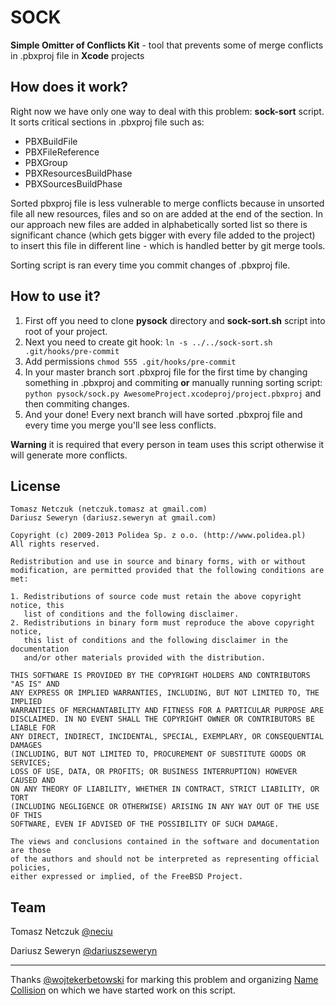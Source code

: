 SOCK
====

**Simple Omitter of Conflicts Kit** - tool that prevents some of merge conflicts in .pbxproj file in **Xcode** projects

How does it work?
----
Right now we have only one way to deal with this problem: **sock-sort** script. It sorts critical sections in .pbxproj file such as:
- PBXBuildFile
- PBXFileReference
- PBXGroup
- PBXResourcesBuildPhase
- PBXSourcesBuildPhase

Sorted pbxproj file is less vulnerable to merge conflicts because in unsorted file all new resources, files and so on are added at the end of the section. In our approach new files are added in alphabetically sorted list so there is significant chance (which gets bigger with every file added to the project) to insert this file in different line - which is handled better by git merge tools.

Sorting script is ran every time you commit changes of .pbxproj file.

How to use it?
---
1. First off you need to clone **pysock** directory and **sock-sort.sh** script into root of your project.
2. Next you need to create git hook: `ln -s ../../sock-sort.sh .git/hooks/pre-commit`
3. Add permissions `chmod 555 .git/hooks/pre-commit` 
4. In your master branch sort .pbxproj file for the first time by changing something in .pbxproj and commiting **or** manually running sorting script: `python pysock/sock.py AwesomeProject.xcodeproj/project.pbxproj` and then commiting changes.
5. And your done! Every next branch will have sorted .pbxproj file and every time you merge you'll see less conflicts.

**Warning** it is required that every person in team uses this script otherwise it will generate more conflicts.

License
---
    Tomasz Netczuk (netczuk.tomasz at gmail.com)
    Dariusz Seweryn (dariusz.seweryn at gmail.com) 

    Copyright (c) 2009-2013 Polidea Sp. z o.o. (http://www.polidea.pl)
    All rights reserved.
    
    Redistribution and use in source and binary forms, with or without
    modification, are permitted provided that the following conditions are met: 
    
    1. Redistributions of source code must retain the above copyright notice, this
       list of conditions and the following disclaimer. 
    2. Redistributions in binary form must reproduce the above copyright notice,
       this list of conditions and the following disclaimer in the documentation
       and/or other materials provided with the distribution. 
    
    THIS SOFTWARE IS PROVIDED BY THE COPYRIGHT HOLDERS AND CONTRIBUTORS "AS IS" AND
    ANY EXPRESS OR IMPLIED WARRANTIES, INCLUDING, BUT NOT LIMITED TO, THE IMPLIED
    WARRANTIES OF MERCHANTABILITY AND FITNESS FOR A PARTICULAR PURPOSE ARE
    DISCLAIMED. IN NO EVENT SHALL THE COPYRIGHT OWNER OR CONTRIBUTORS BE LIABLE FOR
    ANY DIRECT, INDIRECT, INCIDENTAL, SPECIAL, EXEMPLARY, OR CONSEQUENTIAL DAMAGES
    (INCLUDING, BUT NOT LIMITED TO, PROCUREMENT OF SUBSTITUTE GOODS OR SERVICES;
    LOSS OF USE, DATA, OR PROFITS; OR BUSINESS INTERRUPTION) HOWEVER CAUSED AND
    ON ANY THEORY OF LIABILITY, WHETHER IN CONTRACT, STRICT LIABILITY, OR TORT
    (INCLUDING NEGLIGENCE OR OTHERWISE) ARISING IN ANY WAY OUT OF THE USE OF THIS
    SOFTWARE, EVEN IF ADVISED OF THE POSSIBILITY OF SUCH DAMAGE.
    
    The views and conclusions contained in the software and documentation are those
    of the authors and should not be interpreted as representing official policies, 
    either expressed or implied, of the FreeBSD Project.

Team
---
Tomasz Netczuk [@neciu](https://github.com/neciu)  

Dariusz Seweryn [@dariuszseweryn](https://github.com/dariuszseweryn)  

---

Thanks [@wojtekerbetowski](https://github.com/wojtekerbetowski) for marking this problem and organizing [Name Collision](https://www.hackerleague.org/hackathons/name-collision) on which we have started work on this script. 
